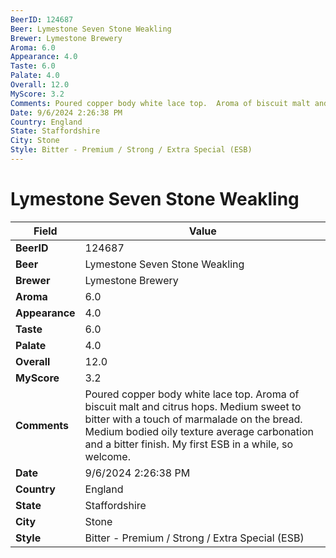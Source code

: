 ```yaml
---
BeerID: 124687
Beer: Lymestone Seven Stone Weakling
Brewer: Lymestone Brewery
Aroma: 6.0
Appearance: 4.0
Taste: 6.0
Palate: 4.0
Overall: 12.0
MyScore: 3.2
Comments: Poured copper body white lace top.  Aroma of biscuit malt and citrus hops.  Medium sweet to bitter with a touch of marmalade on the bread. Medium bodied oily texture average carbonation and a bitter finish. My first ESB in a while, so welcome.
Date: 9/6/2024 2:26:38 PM
Country: England
State: Staffordshire
City: Stone
Style: Bitter - Premium / Strong / Extra Special (ESB)
---
```


# Lymestone Seven Stone Weakling

| Field         | Value |
|---------------|-------|
| **BeerID** | 124687 |
| **Beer** | Lymestone Seven Stone Weakling |
| **Brewer** | Lymestone Brewery |
| **Aroma** | 6.0 |
| **Appearance** | 4.0 |
| **Taste** | 6.0 |
| **Palate** | 4.0 |
| **Overall** | 12.0 |
| **MyScore** | 3.2 |
| **Comments** | Poured copper body white lace top.  Aroma of biscuit malt and citrus hops.  Medium sweet to bitter with a touch of marmalade on the bread. Medium bodied oily texture average carbonation and a bitter finish. My first ESB in a while, so welcome.   |
| **Date** | 9/6/2024 2:26:38 PM |
| **Country** | England |
| **State** | Staffordshire |
| **City** | Stone |
| **Style** | Bitter - Premium / Strong / Extra Special (ESB) |
